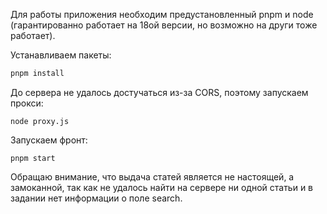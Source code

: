 Для работы приложения необходим предустановленный pnpm и node (гарантированно работает на 18ой версии, но возможно на други тоже работает).

Устанавливаем пакеты:

```sh
pnpm install
```

До сервера не удалось достучаться из-за CORS, поэтому запускаем прокси:

```shell
node proxy.js
```

Запускаем фронт:

```shell
pnpm start
```

Обращаю внимание, что выдача статей является не настоящей, а замоканной, так как не удалось найти на сервере ни одной статьи
и в задании нет информации о поле search.
